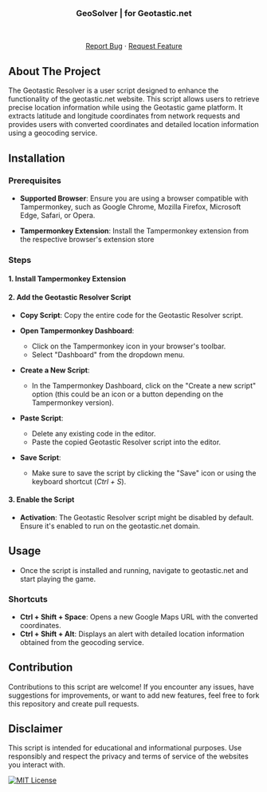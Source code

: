 
<br />
<div  align="center">
</a>
<h3  align="center">GeoSolver | for Geotastic.net</h3>
</br>
<p>
<a  href="https://github.com/zenzty/georesolver/issues">Report Bug</a>
·
<a  href="https://github.com/palicz/georesolver/issues">Request Feature</a>
</p>
</div>


## About The Project
The Geotastic Resolver is a user script designed to enhance the functionality of the geotastic.net website. This script allows users to retrieve precise location information while using the Geotastic game platform. It extracts latitude and longitude coordinates from network requests and provides users with converted coordinates and detailed location information using a geocoding service.

## Installation
### Prerequisites
-   **Supported Browser**: Ensure you are using a browser compatible with Tampermonkey, such as Google Chrome, Mozilla Firefox, Microsoft Edge, Safari, or Opera.
   
-   **Tampermonkey Extension**: Install the Tampermonkey extension from the respective browser's extension store

### Steps

#### 1. Install Tampermonkey Extension

#### 2. Add the Geotastic Resolver Script

-   **Copy Script**: Copy the entire code for the Geotastic Resolver script.
    
-   **Open Tampermonkey Dashboard**:
    
    -   Click on the Tampermonkey icon in your browser's toolbar.
    -   Select "Dashboard" from the dropdown menu.
-   **Create a New Script**:

    -   In the Tampermonkey Dashboard, click on the "Create a new script" option (this could be an icon or a button depending on the Tampermonkey version).
-   **Paste Script**:
    
    -   Delete any existing code in the editor.
    -   Paste the copied Geotastic Resolver script into the editor.
-   **Save Script**:
    
    -   Make sure to save the script by clicking the "Save" icon or using the keyboard shortcut (*Ctrl + S*).

#### 3. Enable the Script

-   **Activation**: The Geotastic Resolver script might be disabled by default. Ensure it's enabled to run on the geotastic.net domain.

## Usage

-   Once the script is installed and running, navigate to geotastic.net and start playing the game.

### Shortcuts

-   **Ctrl + Shift + Space**: Opens a new Google Maps URL with the converted coordinates.
-   **Ctrl + Shift + Alt**: Displays an alert with detailed location information obtained from the geocoding service.

## Contribution

Contributions to this script are welcome! If you encounter any issues, have suggestions for improvements, or want to add new features, feel free to fork this repository and create pull requests.

## Disclaimer

This script is intended for educational and informational purposes. Use responsibly and respect the privacy and terms of service of the websites you interact with.

[![MIT License](https://img.shields.io/badge/License-MIT-green.svg)](https://choosealicense.com/licenses/mit/)
